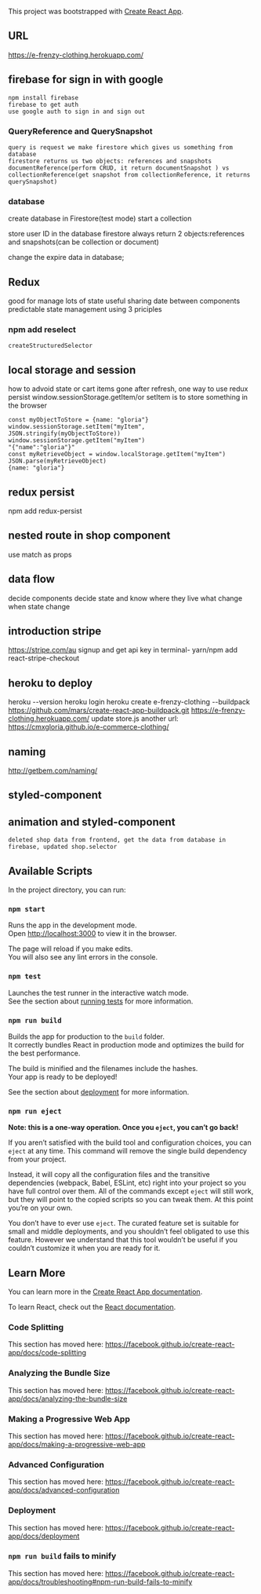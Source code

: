 This project was bootstrapped with [Create React App](https://github.com/facebook/create-react-app).

## URL

https://e-frenzy-clothing.herokuapp.com/

## firebase for sign in with google

```
npm install firebase
firebase to get auth
use google auth to sign in and sign out
```

### QueryReference and QuerySnapshot

```
query is request we make firestore which gives us something from database
firestore returns us two objects: references and snapshots
documentReference(perform CRUD, it return documentSnapshot ) vs collectionReference(get snapshot from collectionReference, it returns querySnapshot)

```

### database

create database in Firestore(test mode)
start a collection

store user ID in the database
firestore always return 2 objects:references and snapshots(can be collection or document)

change the expire data in database;

## Redux

good for manage lots of state
useful sharing date between components
predictable state management using 3 priciples

### npm add reselect

```
createStructuredSelector
```

## local storage and session

how to advoid state or cart items gone after refresh, one way to use redux persist
window.sessionStorage.getItem/or setItem is to store something in the browser

```
const myObjectToStore = {name: "gloria"}
window.sessionStorage.setItem("myItem", JSON.stringify(myObjectToStore))
window.sessionStorage.getItem("myItem")
"{"name":"gloria"}"
const myRetrieveObject = window.localStorage.getItem("myItem")
JSON.parse(myRetrieveObject)
{name: "gloria"}
```

## redux persist

npm add redux-persist

## nested route in shop component

use match as props

## data flow

decide components
decide state and know where they live
what change when state change

## introduction stripe

https://stripe.com/au
signup and get api key
in terminal- yarn/npm add react-stripe-checkout

## heroku to deploy

heroku --version
heroku login
heroku create e-frenzy-clothing --buildpack https://github.com/mars/create-react-app-buildpack.git
https://e-frenzy-clothing.herokuapp.com/
update store.js
another url: https://cmxgloria.github.io/e-commerce-clothing/

## naming

http://getbem.com/naming/

## styled-component

## animation and styled-component

```
deleted shop data from frontend, get the data from database in firebase, updated shop.selector
```

## Available Scripts

In the project directory, you can run:

### `npm start`

Runs the app in the development mode.<br />
Open [http://localhost:3000](http://localhost:3000) to view it in the browser.

The page will reload if you make edits.<br />
You will also see any lint errors in the console.

### `npm test`

Launches the test runner in the interactive watch mode.<br />
See the section about [running tests](https://facebook.github.io/create-react-app/docs/running-tests) for more information.

### `npm run build`

Builds the app for production to the `build` folder.<br />
It correctly bundles React in production mode and optimizes the build for the best performance.

The build is minified and the filenames include the hashes.<br />
Your app is ready to be deployed!

See the section about [deployment](https://facebook.github.io/create-react-app/docs/deployment) for more information.

### `npm run eject`

**Note: this is a one-way operation. Once you `eject`, you can’t go back!**

If you aren’t satisfied with the build tool and configuration choices, you can `eject` at any time. This command will remove the single build dependency from your project.

Instead, it will copy all the configuration files and the transitive dependencies (webpack, Babel, ESLint, etc) right into your project so you have full control over them. All of the commands except `eject` will still work, but they will point to the copied scripts so you can tweak them. At this point you’re on your own.

You don’t have to ever use `eject`. The curated feature set is suitable for small and middle deployments, and you shouldn’t feel obligated to use this feature. However we understand that this tool wouldn’t be useful if you couldn’t customize it when you are ready for it.

## Learn More

You can learn more in the [Create React App documentation](https://facebook.github.io/create-react-app/docs/getting-started).

To learn React, check out the [React documentation](https://reactjs.org/).

### Code Splitting

This section has moved here: https://facebook.github.io/create-react-app/docs/code-splitting

### Analyzing the Bundle Size

This section has moved here: https://facebook.github.io/create-react-app/docs/analyzing-the-bundle-size

### Making a Progressive Web App

This section has moved here: https://facebook.github.io/create-react-app/docs/making-a-progressive-web-app

### Advanced Configuration

This section has moved here: https://facebook.github.io/create-react-app/docs/advanced-configuration

### Deployment

This section has moved here: https://facebook.github.io/create-react-app/docs/deployment

### `npm run build` fails to minify

This section has moved here: https://facebook.github.io/create-react-app/docs/troubleshooting#npm-run-build-fails-to-minify
